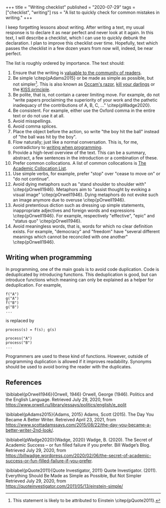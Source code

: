 +++
title = "Writing checklist"
published = "2020-07-29"
tags = ["checklist", "writing"]
rss = "A list to quickly check for common mistakes in writing."
+++

I keep forgetting lessons about writing.
After writing a text, my usual response is to declare it as near perfect and never look at it again.
In this text, I will describe a checklist, which I can use to quickly debunk the declaration.
I plan to improve this checklist over time.
Hopefully, text which passes the checklist in a few dozen years from now will, indeed, be near perfect.

The list is roughly ordered by importance.
The text should:

1. Ensure that the writing is [valuable to the community of readers](/posts/writing-effectively).
1. Be simple \citep{pAdams2015} or be made as simple as possible, but not simpler[^simple]. This is also known as [Occam's razor](https://en.wikipedia.org/wiki/Occam%27s_razor), [kill your darlings](https://thewritepractice.com/kill-your-darlings/) or the [KISS principle](https://en.wikipedia.org/wiki/KISS_principle).
1. Be polite, that is, not contain a career limiting move. For example, do not "write papers proclaiming the superiority of your work and the pathetic inadequacy of the contributions of A, B, C, ..." \citep{pWadge2020}.
1. Be consistent. For example, either use the Oxford comma in the entire text or do not use it at all.
1. Avoid misspellings.
1. Avoid comma splices.
1. Place the object before the action, so write "the boy hit the ball" instead of "the ball was hit by the boy".
1. Flow naturally; just like a normal conversation. This is, for me, contradictory to [writing when programming](#writing-when-programming).
1. Provide a high-level overview of the text. This can be a summary, abstract, a few sentences in the introduction or a combination of these.
1. Prefer common collocations. A list of common collocations is [The Academic Collocation List](http://pearsonpte.com/wp-content/uploads/2014/07/AcademicCollocationList.pdf).
1. Use simple verbs, for example, prefer "stop" over "cease to move on" or "do not continue".
1. Avoid dying metaphors such as "stand shoulder to shoulder with" \citep{pOrwell1946}. Metaphors aim to "assist thought by evoking a visual image" \citep{pOrwell1946}. Dying metaphors do not evoke such an image anymore due to overuse \citep{pOrwell1946}.
1. Avoid pretentious diction such as dressing up simple statements, inappropriate adjectives and foreign words and expressions \citep{pOrwell1946}. For example, respectively "effective", "epic" and "status quo" \citep{pOrwell1946}.
1. Avoid meaningless words, that is, words for which no clear definition exists. For example, "democracy" and "freedom" have "several different meanings which cannot be reconciled with one another" \citep{pOrwell1946}.

## Writing when programming
In programming, one of the main goals is to avoid code duplication.
Code is deduplicated by introducing functions.
This deduplication is good, but can introduce functions which meaning can only be explained as a helper for deduplication.
For example,

```
f("A")
g("A")
f("B")
g("B")
...
```
is replaced by
```
process(s) = f(s); g(s)

process("A")
process("B")
...
```

Programmers are used to these kind of functions.
However, outside of programming duplication is allowed if it improves readability.
Synonyms should be used to avoid boring the reader with the duplicates.

[^simple]: This statement is likely to be attributed to Einstein \citep{pQuote2011}.

## References

\biblabel{pOrwell1946}{Orwell, 1946}
Orwell, George (1946).
Politics and the English Language.
Retrieved July 29, 2020, from <https://www.orwell.ru/library/essays/politics/english/e_polit>

\biblabel{pAdams2015}{Adams, 2015}
Adams, Scott (2015).
The Day You Became A Better Writer.
Retreived April 23, 2021, from <https://www.scottadamssays.com/2015/08/22/the-day-you-became-a-better-writer-2nd-look/>.

\biblabel{pWadge2020}{Wadge, 2020}
Wadge, B. (2020).
The Secret of Academic Success – or fun filled failure if you prefer.
Bill Wadge’s Blog.
Retrieved July 29, 2020, from <https://billwadge.wordpress.com/2020/02/06/the-secret-of-academic-success-or-fun-filled-failure-if-you-prefer>.

\biblabel{pQuote2011}{Quote Investigator, 2011}
Quote Investigator. (2011).
Everything Should Be Made as Simple as Possible, But Not Simpler
Retrieved July 29, 2020, from <https://quoteinvestigator.com/2011/05/13/einstein-simple/>
